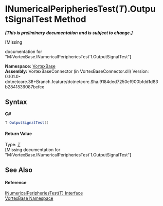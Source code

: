 # INumericalPeripheriesTest(*T*).OutputSignalTest Method 
 _**\[This is preliminary documentation and is subject to change.\]**_

\[Missing <summary> documentation for "M:VortexBase.INumericalPeripheriesTest`1.OutputSignalTest"\]

**Namespace:**&nbsp;<a href="N_VortexBase.md">VortexBase</a><br />**Assembly:**&nbsp;VortexBaseConnector (in VortexBaseConnector.dll) Version: 0.101.0-dotnetcore.38+Branch.feature/dotnetcore.Sha.9184ded7250ef900bfdd1d83b2841836087bcfce

## Syntax

**C#**<br />
``` C#
T OutputSignalTest()
```


#### Return Value
Type: <a href="T_VortexBase_INumericalPeripheriesTest_1.md">*T*</a><br />\[Missing <returns> documentation for "M:VortexBase.INumericalPeripheriesTest`1.OutputSignalTest"\]

## See Also


#### Reference
<a href="T_VortexBase_INumericalPeripheriesTest_1.md">INumericalPeripheriesTest(T) Interface</a><br /><a href="N_VortexBase.md">VortexBase Namespace</a><br />